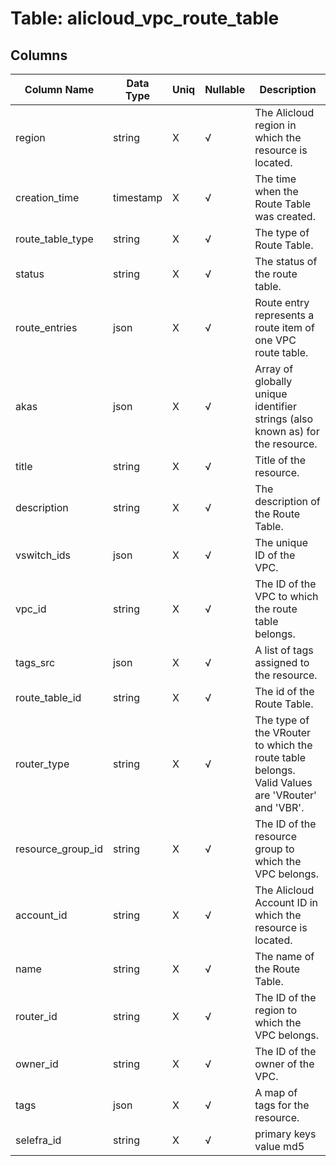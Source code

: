 # Table: alicloud_vpc_route_table

## Columns 

|  Column Name   |  Data Type  | Uniq | Nullable | Description | 
|  ----  | ----  | ----  | ----  | ---- | 
| region | string | X | √ | The Alicloud region in which the resource is located. | 
| creation_time | timestamp | X | √ | The time when the Route Table was created. | 
| route_table_type | string | X | √ | The type of Route Table. | 
| status | string | X | √ | The status of the route table. | 
| route_entries | json | X | √ | Route entry represents a route item of one VPC route table. | 
| akas | json | X | √ | Array of globally unique identifier strings (also known as) for the resource. | 
| title | string | X | √ | Title of the resource. | 
| description | string | X | √ | The description of the Route Table. | 
| vswitch_ids | json | X | √ | The unique ID of the VPC. | 
| vpc_id | string | X | √ | The ID of the VPC to which the route table belongs. | 
| tags_src | json | X | √ | A list of tags assigned to the resource. | 
| route_table_id | string | X | √ | The id of the Route Table. | 
| router_type | string | X | √ | The type of the VRouter to which the route table belongs. Valid Values are 'VRouter' and 'VBR'. | 
| resource_group_id | string | X | √ | The ID of the resource group to which the VPC belongs. | 
| account_id | string | X | √ | The Alicloud Account ID in which the resource is located. | 
| name | string | X | √ | The name of the Route Table. | 
| router_id | string | X | √ | The ID of the region to which the VPC belongs. | 
| owner_id | string | X | √ | The ID of the owner of the VPC. | 
| tags | json | X | √ | A map of tags for the resource. | 
| selefra_id | string | X | √ | primary keys value md5 | 


